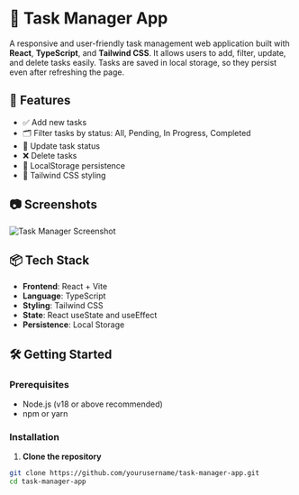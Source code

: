 # 📝 Task Manager App

A responsive and user-friendly task management web application built with **React**, **TypeScript**, and **Tailwind CSS**. It allows users to add, filter, update, and delete tasks easily. Tasks are saved in local storage, so they persist even after refreshing the page.

## 🚀 Features

- ✅ Add new tasks
- 🗂️ Filter tasks by status: All, Pending, In Progress, Completed
- 🔄 Update task status
- ❌ Delete tasks
- 💾 LocalStorage persistence
- 🎨 Tailwind CSS styling

## 📷 Screenshots

![Task Manager Screenshot](https://via.placeholder.com/800x400?text=Task+Manager+Screenshot)

## 📦 Tech Stack

- **Frontend**: React + Vite
- **Language**: TypeScript
- **Styling**: Tailwind CSS
- **State**: React useState and useEffect
- **Persistence**: Local Storage

## 🛠️ Getting Started

### Prerequisites

- Node.js (v18 or above recommended)
- npm or yarn

### Installation

1. **Clone the repository**
```bash
git clone https://github.com/yourusername/task-manager-app.git
cd task-manager-app
